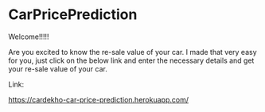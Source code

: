 # CarPricePrediction

Welcome!!!!!

Are you excited to know the re-sale value of your car. I made that very easy for you, just click on the below link and enter the necessary details and get your re-sale value of your car.

Link:

https://cardekho-car-price-prediction.herokuapp.com/
